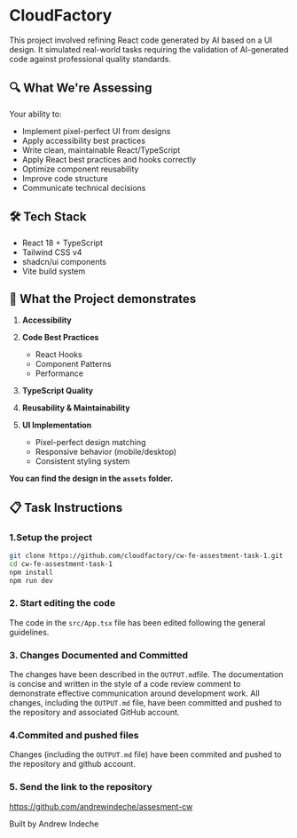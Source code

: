 # CloudFactory

This project involved refining React code generated by AI based on a UI design. It simulated real-world tasks requiring the validation of AI-generated code against professional quality standards.

## 🔍 What We're Assessing

Your ability to:

- Implement pixel-perfect UI from designs
- Apply accessibility best practices
- Write clean, maintainable React/TypeScript
- Apply React best practices and hooks correctly
- Optimize component reusability
- Improve code structure
- Communicate technical decisions

## 🛠️ Tech Stack

- React 18 + TypeScript
- Tailwind CSS v4
- shadcn/ui components
- Vite build system

## 📐 What the Project demonstrates

1. **Accessibility**
2. **Code Best Practices**
   - React Hooks
   - Component Patterns
   - Performance

3. **TypeScript Quality**

4. **Reusability & Maintainability**

5. **UI Implementation**
   - Pixel-perfect design matching
   - Responsive behavior (mobile/desktop)
   - Consistent styling system

**You can find the design in the `assets` folder.**

## 📋 Task Instructions

### 1.Setup the project

```bash
git clone https://github.com/cloudfactory/cw-fe-assestment-task-1.git
cd cw-fe-assestment-task-1
npm install
npm run dev
```

### 2. Start editing the code

The code in the `src/App.tsx` file has been edited following the general guidelines.

### 3. Changes Documented and Committed

The changes have been described in the `OUTPUT.md`file. The documentation is concise and written in the style of a code review comment to demonstrate effective communication around development work.
All changes, including the `OUTPUT.md` file, have been committed and pushed to the repository and associated GitHub account.

### 4.Commited and pushed files

Changes (including the `OUTPUT.md` file) have been commited and pushed to the repository and github account.

### 5. Send the link to the repository

https://github.com/andrewindeche/assesment-cw

Built by Andrew Indeche